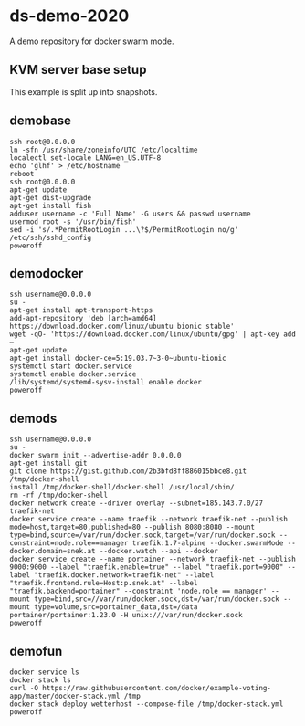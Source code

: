 # ds-demo-2020
A demo repository for docker swarm mode.

## KVM server base setup #######################################################

This example is split up into snapshots.

## demobase #######################################################################
    ssh root@0.0.0.0
    ln -sfn /usr/share/zoneinfo/UTC /etc/localtime
    localectl set-locale LANG=en_US.UTF-8
    echo 'glhf' > /etc/hostname
    reboot
    ssh root@0.0.0.0
    apt-get update
    apt-get dist-upgrade
    apt-get install fish
  	adduser username -c 'Full Name' -G users && passwd username
    usermod root -s '/usr/bin/fish'
    sed -i 's/.*PermitRootLogin ...\?$/PermitRootLogin no/g' /etc/ssh/sshd_config
    poweroff

## demodocker #####################################################################
    ssh username@0.0.0.0
    su -
    apt-get install apt-transport-https
    add-apt-repository 'deb [arch=amd64] https://download.docker.com/linux/ubuntu bionic stable'
    wget -qO- 'https://download.docker.com/linux/ubuntu/gpg' | apt-key add –
    apt-get update
    apt-get install docker-ce=5:19.03.7~3-0~ubuntu-bionic
    systemctl start docker.service
    systemctl enable docker.service
    /lib/systemd/systemd-sysv-install enable docker
    poweroff

## demods #########################################################################
    ssh username@0.0.0.0
    su -
    docker swarm init --advertise-addr 0.0.0.0
    apt-get install git
    git clone https://gist.github.com/2b3bfd8ff886015bbce8.git /tmp/docker-shell
    install /tmp/docker-shell/docker-shell /usr/local/sbin/
    rm -rf /tmp/docker-shell
    docker network create --driver overlay --subnet=185.143.7.0/27 traefik-net
    docker service create --name traefik --network traefik-net --publish mode=host,target=80,published=80 --publish 8080:8080 --mount type=bind,source=/var/run/docker.sock,target=/var/run/docker.sock --constraint=node.role==manager traefik:1.7-alpine --docker.swarmMode --docker.domain=snek.at --docker.watch --api --docker
    docker service create --name portainer --network traefik-net --publish 9000:9000 --label "traefik.enable=true" --label "traefik.port=9000" --label "traefik.docker.network=traefik-net" --label "traefik.frontend.rule=Host:p.snek.at" --label "traefik.backend=portainer" --constraint 'node.role == manager' --mount type=bind,src=//var/run/docker.sock,dst=/var/run/docker.sock --mount type=volume,src=portainer_data,dst=/data portainer/portainer:1.23.0 -H unix:///var/run/docker.sock
    poweroff

## demofun ########################################################################
    docker service ls
    docker stack ls
    curl -O https://raw.githubusercontent.com/docker/example-voting-app/master/docker-stack.yml /tmp
    docker stack deploy wetterhost --compose-file /tmp/docker-stack.yml
    poweroff
